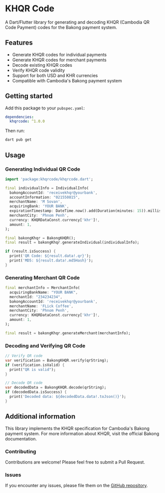 # KHQR Code

A Dart/Flutter library for generating and decoding KHQR (Cambodia QR Code Payment) codes for the Bakong payment system.

## Features

- Generate KHQR codes for individual payments
- Generate KHQR codes for merchant payments
- Decode existing KHQR codes
- Verify KHQR code validity
- Support for both USD and KHR currencies
- Compatible with Cambodia's Bakong payment system

## Getting started

Add this package to your `pubspec.yaml`:

```yaml
dependencies:
  khqrcode: ^1.0.0
```

Then run:

```bash
dart pub get
```

## Usage

### Generating Individual QR Code

```dart
import 'package:khqrcode/khqrcode.dart';

final individualInfo = IndividualInfo(
  bakongAccountId: 'receivekhqr@yourbank',
  accountInformation: "021550815",
  merchantName: 'M Sovan',
  acquiringBank: 'YOUR BANK',
  expirationTimestamp: DateTime.now().add(Duration(minutes: 15)).millisecondsSinceEpoch,
  merchantCity: 'Phnom Penh',
  currency: KHQRDataConst.currency['khr']!,
  amount: 1,
);

final bakongKhqr = BakongKHQR();
final result = bakongKhqr.generateIndividual(individualInfo);

if (result.isSuccess) {
  print('QR Code: ${result.data!.qr}');
  print('MD5: ${result.data!.md5Hash}');
}
```

### Generating Merchant QR Code

```dart
final merchantInfo = MerchantInfo(
  acquiringBankName: "YOUR BANK",
  merchantId: "234234234",
  bakongAccountId: 'receivekhqr@yourbank',
  merchantName: 'FLick Coffee',
  merchantCity: 'Phnom Penh',
  currency: KHQRDataConst.currency['khr']!,
  amount: 1,
);

final result = bakongKhqr.generateMerchant(merchantInfo);
```

### Decoding and Verifying QR Code

```dart
// Verify QR code
var verification = BakongKHQR.verify(qrString);
if (verification.isValid) {
  print("QR is valid");
}

// Decode QR code
var decodedData = BakongKHQR.decode(qrString);
if (decodedData.isSuccess) {
  print('Decoded data: ${decodedData.data!.toJson()}');
}
```

## Additional information

This library implements the KHQR specification for Cambodia's Bakong payment system. For more information about KHQR, visit the official Bakong documentation.

### Contributing

Contributions are welcome! Please feel free to submit a Pull Request.

### Issues

If you encounter any issues, please file them on the [GitHub repository](https://github.com/routmartin/khqrcode/issues).

